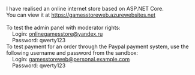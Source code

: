 I have realised an online internet store based on ASP.NET Core.  
You can view it at https://gamesstoreweb.azurewebsites.net   
<br />
To test the admin panel with moderator rights:   
 &nbsp;&nbsp;&nbsp; Login: onlinegamesstore@yandex.ru  
 &nbsp;&nbsp;&nbsp; Password: qwerty123  
 To test payment for an order through the Paypal payment system, use the following username and password from the sandbox:   
 &nbsp;&nbsp;&nbsp; Login: gamesstoreweb@personal.example.com    
 &nbsp;&nbsp;&nbsp; Password: qwerty123     
